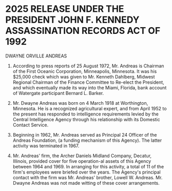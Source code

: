 # 2025 RELEASE UNDER THE PRESIDENT JOHN F. KENNEDY ASSASSINATION RECORDS ACT OF 1992

DWAYNE ORVILLE ANDREAS

1. According to press reports of 25 August 1972, Mr. Andreas is Chairman of the First Oceanic Corporation, Minneapolis, Minnesota. It was his $25,000 check which was given to Mr. Kenneth Dahlberg, Midwest Regional Chairman of the Finance Committee to Re-elect the President, and which eventually made its way into the Miami, Florida, bank account of Watergate participant Bernard L. Barker.

2. Mr. Dwayne Andreas was born on 4 March 1918 at Worthington, Minnesota. He is a recognized agricultural expert, and from April 1952 to the present has responded to intelligence requirements levied by the Central Intelligence Agency through his relationship with its Domestic Contact Service.

3. Beginning in 1962, Mr. Andreas served as Principal 24 Officer of the Andreas Foundation, (a funding mechanism of this Agency). The latter activity was terminated in 1967.

4. Mr. Andreas' firm, the Archer Daniels Midland Company, Decatur, Illinois, provided cover for five operation-al assets of this Agency between 1964 and 1969. In arranging for this activity, a total of 11 of the firm's employees were briefed over the years. The Agency's principal contact with the firm was Mr. Andreas' brother, Lowell W. Andreas. Mr. Dwayne Andreas was not made witting of these cover arrangements.
